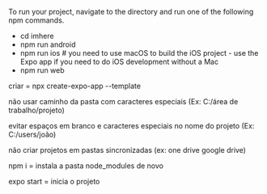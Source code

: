 To run your project, navigate to the directory and run one of the following npm commands.

- cd imhere
- npm run android
- npm run ios # you need to use macOS to build the iOS project - use the Expo app if you need to do iOS development without a Mac
- npm run web

criar = npx create-expo-app --template

não usar caminho da pasta com caracteres especiais (Ex: C:/área de trabalho/projeto)

evitar espaços em branco e caracteres especiais no nome do projeto (Ex: C:/users/joão)

não criar projetos em pastas sincronizadas (ex: one drive google drive)

npm i = instala a pasta node_modules de novo

expo start = inicia o projeto